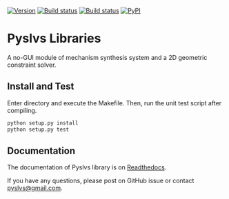 [![Version](https://img.shields.io/badge/version-19.09.0-yellow.svg)](https://github.com/KmolYuan/pyslvs/releases/latest)
[![Build status](https://ci.appveyor.com/api/projects/status/6l1bh1197ncahd0q?svg=true)](https://ci.appveyor.com/project/KmolYuan/pyslvs)
[![Build status](https://img.shields.io/travis/KmolYuan/pyslvs.svg?logo=travis)](https://travis-ci.org/KmolYuan/pyslvs)
[![PyPI](https://img.shields.io/pypi/v/pyslvs.svg)](https://pypi.org/project/pyslvs/)

# Pyslvs Libraries

A no-GUI module of mechanism synthesis system and a 2D geometric constraint solver.

## Install and Test

Enter directory and execute the Makefile. Then, run the unit test script after compiling.

```bash
python setup.py install
python setup.py test
```

## Documentation

The documentation of Pyslvs library is on [Readthedocs](https://pyslvs-ui.readthedocs.io/en/latest/pyslvs-lib/).

If you have any questions, please post on GitHub issue or contact <pyslvs@gmail.com>.
